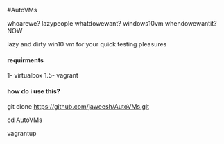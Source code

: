 #AutoVMs

whoarewe? lazypeople
whatdowewant? windows10vm
whendowewantit? NOW
<insertmemehere>

lazy and dirty win10 vm for your quick testing pleasures


#### requirments
1- virtualbox
1.5- vagrant

#### how do i use this?

git clone https://github.com/jaweesh/AutoVMs.git

cd AutoVMs

vagrantup